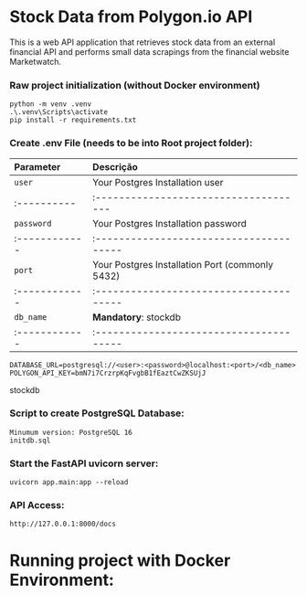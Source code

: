 # Stock Data from Polygon.io API

This is a web API application that retrieves stock data from an external financial API and performs small data scrapings
from the financial website Marketwatch.

### Raw project initialization (without Docker environment)
```
python -m venv .venv
.\.venv\Scripts\activate
pip install -r requirements.txt
```

### Create .env File (needs to be into Root project folder):
| Parameter     | Descrição                                       |
|:--------------|:------------------------------------------------|
| `user`        | Your Postgres Installation user                 |
| :----------   | :------------------------------------           |
| `password`    | Your Postgres Installation password             |
| :------------ | :--------------------------------------         |
| `port`        | Your Postgres Installation Port (commonly 5432) |
| :------------ | :--------------------------------------         |
| `db_name`     | **Mandatory**: stockdb                          |
| :------------ | :--------------------------------------         |
```
DATABASE_URL=postgresql://<user>:<password>@localhost:<port>/<db_name>
POLYGON_API_KEY=bmN7i7CrzrpKqFvgbB1fEaztCwZKSUjJ
```
stockdb
### Script to create PostgreSQL Database:
```
Minumum version: PostgreSQL 16
initdb.sql
```

### Start the FastAPI uvicorn server:
```
uvicorn app.main:app --reload
```
### API Access:
```
http://127.0.0.1:8000/docs
```

# Running project with Docker Environment: